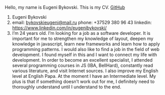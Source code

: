 Hello, my name is Eugeni Bykovski.
This is my CV.
[GitHub](http://github.com)

1. Eugeni Bykovski
2. email: bykovskieugeni@mail.ru
phone: +37529 380 96 43
linkedin: https://www.linkedin.com/in/eugenibykovski/
3. I’m 24 years old. I’m looking for a job as a software developer.
It is important for me to strengthen my knowledge of layout,
deepen my knowledge in javascript, learn new frameworks and learn how to apply
programming patterns. I would also like to find a job in the field of web development.
I found myself in this and I want to connect my life with development.
In order to become an excellent specialist, I attended several programming courses
in JS (IBA, BellHard), constantly read various literature, and visit Internet sources.
I also improve my English level at English Papa. At the moment I have an
Intermediate level. My plus is that if something doesn’t work out for me, I definitely need to
thoroughly understand until I understand to the end.

